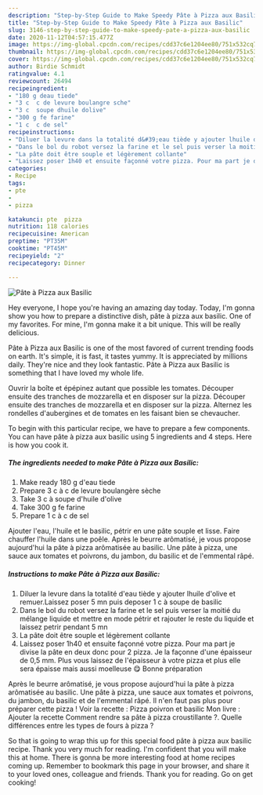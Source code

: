 ```yaml
---
description: "Step-by-Step Guide to Make Speedy Pâte à Pizza aux Basilic"
title: "Step-by-Step Guide to Make Speedy Pâte à Pizza aux Basilic"
slug: 3146-step-by-step-guide-to-make-speedy-pate-a-pizza-aux-basilic
date: 2020-11-12T04:57:15.477Z
image: https://img-global.cpcdn.com/recipes/cdd37c6e1204ee80/751x532cq70/pate-a-pizza-aux-basilic-photo-principale-de-la-recette.jpg
thumbnail: https://img-global.cpcdn.com/recipes/cdd37c6e1204ee80/751x532cq70/pate-a-pizza-aux-basilic-photo-principale-de-la-recette.jpg
cover: https://img-global.cpcdn.com/recipes/cdd37c6e1204ee80/751x532cq70/pate-a-pizza-aux-basilic-photo-principale-de-la-recette.jpg
author: Birdie Schmidt
ratingvalue: 4.1
reviewcount: 26494
recipeingredient:
- "180 g deau tiede"
- "3 c  c de levure boulangre sche"
- "3 c  soupe dhuile dolive"
- "300 g fe farine"
- "1 c  c de sel"
recipeinstructions:
- "Diluer la levure dans la totalité d&#39;eau tiède y ajouter lhuile d&#39;olive et remuer.Laissez poser 5 mn puis deposer 1 c à soupe de basilic"
- "Dans le bol du robot versez la farine et le sel puis verser la moitié du mélange liquide et mettre en mode pétrir et rajouter le reste du liquide et laissez petrir pendant 5 mn"
- "La pâte doit être souple et légèrement collante"
- "Laissez poser 1h40 et ensuite façonné votre pizza. Pour ma part je divise la pâte en deux donc pour 2 pizza. Je la façonne d&#39;une épaisseur de 0,5 mm. Plus vous laissez de l&#39;épaisseur à votre pizza et plus elle sera épaisse mais aussi moelleuse 😋 Bonne préparation"
categories:
- Recipe
tags:
- pte
- 
- pizza

katakunci: pte  pizza 
nutrition: 118 calories
recipecuisine: American
preptime: "PT35M"
cooktime: "PT45M"
recipeyield: "2"
recipecategory: Dinner

---
```



![Pâte à Pizza aux Basilic](https://img-global.cpcdn.com/recipes/cdd37c6e1204ee80/751x532cq70/pate-a-pizza-aux-basilic-photo-principale-de-la-recette.jpg)

Hey everyone, I hope you're having an amazing day today. Today, I'm gonna show you how to prepare a distinctive dish, pâte à pizza aux basilic. One of my favorites. For mine, I'm gonna make it a bit unique. This will be really delicious.

Pâte à Pizza aux Basilic is one of the most favored of current trending foods on earth. It's simple, it is fast, it tastes yummy. It is appreciated by millions daily. They're nice and they look fantastic. Pâte à Pizza aux Basilic is something that I have loved my whole life.

Ouvrir la boîte et épépinez autant que possible les tomates. Découper ensuite des tranches de mozzarella et en disposer sur la pizza. Découper ensuite des tranches de mozzarella et en disposer sur la pizza. Alternez les rondelles d&#39;aubergines et de tomates en les faisant bien se chevaucher.


To begin with this particular recipe, we have to prepare a few components. You can have pâte à pizza aux basilic using 5 ingredients and 4 steps. Here is how you cook it.

<!--inarticleads1-->

##### The ingredients needed to make Pâte à Pizza aux Basilic:

1. Make ready 180 g d&#39;eau tiede
1. Prepare 3 c à c de levure boulangère sèche
1. Take 3 c à soupe d&#39;huile d&#39;olive
1. Take 300 g fe farine
1. Prepare 1 c à c de sel


Ajouter l&#39;eau, l&#39;huile et le basilic, pétrir en une pâte souple et lisse. Faire chauffer l&#39;huile dans une poêle. Après le beurre arômatisé, je vous propose aujourd&#39;hui la pâte à pizza arômatisée au basilic. Une pâte à pizza, une sauce aux tomates et poivrons, du jambon, du basilic et de l&#39;emmental râpé. 

<!--inarticleads2-->

##### Instructions to make Pâte à Pizza aux Basilic:

1. Diluer la levure dans la totalité d&#39;eau tiède y ajouter lhuile d&#39;olive et remuer.Laissez poser 5 mn puis deposer 1 c à soupe de basilic
1. Dans le bol du robot versez la farine et le sel puis verser la moitié du mélange liquide et mettre en mode pétrir et rajouter le reste du liquide et laissez petrir pendant 5 mn
1. La pâte doit être souple et légèrement collante
1. Laissez poser 1h40 et ensuite façonné votre pizza. Pour ma part je divise la pâte en deux donc pour 2 pizza. Je la façonne d&#39;une épaisseur de 0,5 mm. Plus vous laissez de l&#39;épaisseur à votre pizza et plus elle sera épaisse mais aussi moelleuse 😋 Bonne préparation


Après le beurre arômatisé, je vous propose aujourd&#39;hui la pâte à pizza arômatisée au basilic. Une pâte à pizza, une sauce aux tomates et poivrons, du jambon, du basilic et de l&#39;emmental râpé. Il n&#39;en faut pas plus pour préparer cette pizza ! Voir la recette : Pizza poivron et basilic Mon livre : Ajouter la recette Comment rendre sa pâte à pizza croustillante ?. Quelle différences entre les types de fours à pizza ? 

So that is going to wrap this up for this special food pâte à pizza aux basilic recipe. Thank you very much for reading. I'm confident that you will make this at home. There is gonna be more interesting food at home recipes coming up. Remember to bookmark this page in your browser, and share it to your loved ones, colleague and friends. Thank you for reading. Go on get cooking!
